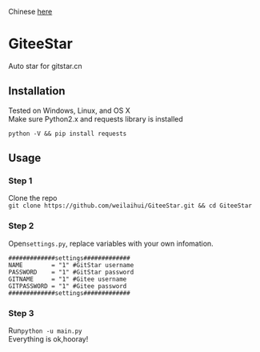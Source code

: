 Chinese [here](README_CN.md)
# GiteeStar
Auto star for gitstar.cn
## Installation
Tested on Windows, Linux, and OS X  
Make sure Python2.x and requests library is installed

```python -V && pip install requests```

## Usage
### Step 1
Clone the repo  
```git clone https://github.com/weilaihui/GiteeStar.git && cd GiteeStar```

### Step 2
Open```settings.py```, replace variables with your own infomation.
```
#############settings#############
NAME		= "1" #GitStar username
PASSWORD	= "1" #GitStar password
GITNAME		= "1" #Gitee username
GITPASSWORD	= "1" #Gitee password
#############settings#############
```
### Step 3
Run```python -u main.py```  
Everything is ok,hooray!
